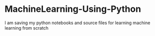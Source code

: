 # MachineLearning-Using-Python
I am saving my python notebooks and source files for learning machine learning from scratch
